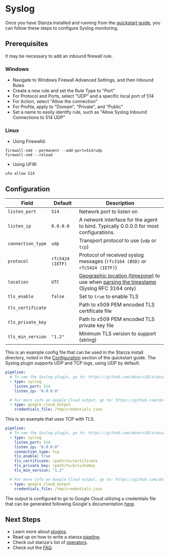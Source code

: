 # Syslog

Once you have Stanza installed and running from the [quickstart guide](/README.md#quick-start), you can follow these steps to configure Syslog monitoring.

## Prerequisites

It may be necessary to add an inbound firewall rule.

### Windows

- Navigate to Windows Firewall Advanced Settings, and then Inbound Rules
- Create a new rule and set the Rule Type to "Port"
- For Protocol and Ports, select "UDP" and a specific local port of 514
- For Action, select "Allow the connection"
- For Profile, apply to "Domain", "Private", and "Public"
- Set a name to easily identify rule, such as "Allow Syslog Inbound Connections to 514 UDP"

 ### Linux

- Using Firewalld:
```shell
firewall-cmd --permanent --add-port=514/udp
firewall-cmd --reload
```
- Using UFW:
```shell
ufw allow 514
```

## Configuration

| Field              | Default          | Description |                                                                                                                                                                                                  
| ---                | ---              | ---         |                                                                                                                                                                                                     
| `listen_port`      | `514`            | Network port to listen on                                                              |                                                     
| `listen_ip`        | `0.0.0.0`        | A network interface for the agent to bind. Typically 0.0.0.0 for most configurations.  |
| `connection_type`  | `udp`            | Transport protocol to use (`udp` or `tcp`)                                             |
| `protocol`         | `rfc5424 (IETF)` | Protocol of received syslog messages (`rfc3164 (BSD)` or `rfc5424 (IETF)`)             |
| `location`         | `UTC`            | [Geographic location (timezone)](https://en.wikipedia.org/wiki/List_of_tz_database_time_zones) to use when [parsing the timestamp](https://github.com/observIQ/stanza/blob/master/docs/types/timestamp.md) (Syslog RFC 3164 only) |
| `tls_enable`       | `false`          | Set to `true` to enable TLS |
| `tls_certificate`  |                  | Path to x509 PEM encoded TLS certificate file |
| `tls_private_key`  |                  | Path to x509 PEM encoded TLS private key file |
| `tls_min_version`  | `"1.2"`          | Minimum TLS version to support (string)       |

This is an example config file that can be used in the Stanza install directory, noted in the [Configuration](/README.md#Configuration) section of the quickstart guide. The Syslog plugin supports UDP and TCP logs, using UDP by default.

```yaml
pipeline:
  # To see the Syslog plugin, go to: https://github.com/observIQ/stanza-plugins/blob/main/plugins/syslog.yaml
  - type: syslog
    listen_port: 514
    listen_ip: "0.0.0.0"

  # For more info on Google Cloud output, go to: https://github.com/observIQ/stanza/blob/master/docs/operators/google_cloud_output.md
  - type: google_cloud_output
    credentials_file: /tmp/credentials.json
```

This is an example that uses TCP with TLS.

```yaml
pipeline:
  # To see the Syslog plugin, go to: https://github.com/observIQ/stanza-plugins/blob/main/plugins/syslog.yaml
  - type: syslog
    listen_port: 514
    listen_ip: "0.0.0.0"
    connection_type: tcp
    tls_enable: true
    tls_certificate: /path/to/certificate
    tls_private_key: /path/to/privateKey
    tls_min_version: "1.2"

  # For more info on Google Cloud output, go to: https://github.com/observIQ/stanza/blob/master/docs/operators/google_cloud_output.md
  - type: google_cloud_output
    credentials_file: /tmp/credentials.json
```

The output is configured to go to Google Cloud utilizing a credentials file that can be generated following Google's documentation [here](https://cloud.google.com/iam/docs/creating-managing-service-account-keys).

## Next Steps

- Learn more about [plugins](/docs/plugins.md).
- Read up on how to write a stanza [pipeline](/docs/pipeline.md).
- Check out stanza's list of [operators](/docs/operators/README.md).
- Check out the [FAQ](/docs/faq.md).
